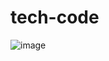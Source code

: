 # tech-code

![image](https://user-images.githubusercontent.com/20401536/150976807-f5c8a8ad-c89f-4647-a424-f3a3d90ac853.png)
